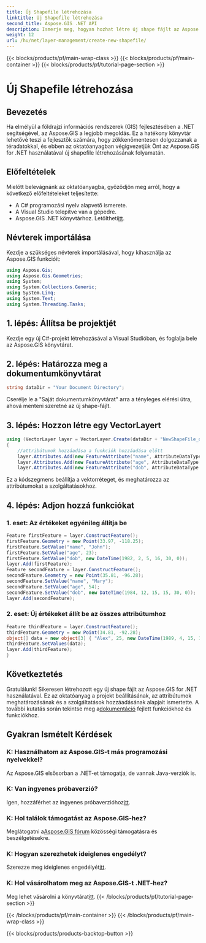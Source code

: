 ```yaml
---
title: Új Shapefile létrehozása
linktitle: Új Shapefile létrehozása
second_title: Aspose.GIS .NET API
description: Ismerje meg, hogyan hozhat létre új shape fájlt az Aspose.GIS for .NET használatával. Kövesse lépésről lépésre útmutatónkat, és szabadítsa fel a téradat-manipuláció erejét.
weight: 12
url: /hu/net/layer-management/create-new-shapefile/
---
```


{{< blocks/products/pf/main-wrap-class >}}
{{< blocks/products/pf/main-container >}}
{{< blocks/products/pf/tutorial-page-section >}}

# Új Shapefile létrehozása

## Bevezetés
Ha elmélyül a földrajzi információs rendszerek (GIS) fejlesztésében a .NET segítségével, az Aspose.GIS a legjobb megoldás. Ez a hatékony könyvtár lehetővé teszi a fejlesztők számára, hogy zökkenőmentesen dolgozzanak a téradatokkal, és ebben az oktatóanyagban végigvezetjük Önt az Aspose.GIS for .NET használatával új shapefile létrehozásának folyamatán.
## Előfeltételek
Mielőtt belevágnánk az oktatóanyagba, győződjön meg arról, hogy a következő előfeltételeket teljesítette:
- A C# programozási nyelv alapvető ismerete.
- A Visual Studio telepítve van a gépedre.
-  Aspose.GIS .NET könyvtárhoz. Letöltheti[itt](https://releases.aspose.com/gis/net/).
## Névterek importálása
Kezdje a szükséges névterek importálásával, hogy kihasználja az Aspose.GIS funkcióit:
```csharp
using Aspose.Gis;
using Aspose.Gis.Geometries;
using System;
using System.Collections.Generic;
using System.Linq;
using System.Text;
using System.Threading.Tasks;
```
## 1. lépés: Állítsa be projektjét
Kezdje egy új C#-projekt létrehozásával a Visual Studióban, és foglalja bele az Aspose.GIS könyvtárat.
## 2. lépés: Határozza meg a dokumentumkönyvtárat
```csharp
string dataDir = "Your Document Directory";
```
Cserélje le a "Saját dokumentumkönyvtárat" arra a tényleges elérési útra, ahová menteni szeretné az új shape-fájlt.
## 3. lépés: Hozzon létre egy VectorLayert
```csharp
using (VectorLayer layer = VectorLayer.Create(dataDir + "NewShapeFile_out.shp", Drivers.Shapefile))
{
    //attribútumok hozzáadása a funkciók hozzáadása előtt
    layer.Attributes.Add(new FeatureAttribute("name", AttributeDataType.String));
    layer.Attributes.Add(new FeatureAttribute("age", AttributeDataType.Integer));
    layer.Attributes.Add(new FeatureAttribute("dob", AttributeDataType.DateTime));
```
Ez a kódszegmens beállítja a vektorréteget, és meghatározza az attribútumokat a szolgáltatásokhoz.
## 4. lépés: Adjon hozzá funkciókat
### 1. eset: Az értékeket egyénileg állítja be
```csharp
Feature firstFeature = layer.ConstructFeature();
firstFeature.Geometry = new Point(33.97, -118.25);
firstFeature.SetValue("name", "John");
firstFeature.SetValue("age", 23);
firstFeature.SetValue("dob", new DateTime(1982, 2, 5, 16, 30, 0));
layer.Add(firstFeature);
Feature secondFeature = layer.ConstructFeature();
secondFeature.Geometry = new Point(35.81, -96.28);
secondFeature.SetValue("name", "Mary");
secondFeature.SetValue("age", 54);
secondFeature.SetValue("dob", new DateTime(1984, 12, 15, 15, 30, 0));
layer.Add(secondFeature);
```
### 2. eset: Új értékeket állít be az összes attribútumhoz
```csharp
Feature thirdFeature = layer.ConstructFeature();
thirdFeature.Geometry = new Point(34.81, -92.28);
object[] data = new object[3] { "Alex", 25, new DateTime(1989, 4, 15, 15, 30, 0) };
thirdFeature.SetValues(data);
layer.Add(thirdFeature);
}
```
## Következtetés
 Gratulálunk! Sikeresen létrehozott egy új shape fájlt az Aspose.GIS for .NET használatával. Ez az oktatóanyag a projekt beállításának, az attribútumok meghatározásának és a szolgáltatások hozzáadásának alapjait ismertette. A további kutatás során tekintse meg a[dokumentáció](https://reference.aspose.com/gis/net/) fejlett funkciókhoz és funkciókhoz.
## Gyakran Ismételt Kérdések
### K: Használhatom az Aspose.GIS-t más programozási nyelvekkel?
Az Aspose.GIS elsősorban a .NET-et támogatja, de vannak Java-verziók is.
### K: Van ingyenes próbaverzió?
 Igen, hozzáférhet az ingyenes próbaverzióhoz[itt](https://releases.aspose.com/).
### K: Hol találok támogatást az Aspose.GIS-hez?
 Meglátogatni a[Aspose.GIS fórum](https://forum.aspose.com/c/gis/33) közösségi támogatásra és beszélgetésekre.
### K: Hogyan szerezhetek ideiglenes engedélyt?
 Szerezze meg ideiglenes engedélyét[itt](https://purchase.aspose.com/temporary-license/).
### K: Hol vásárolhatom meg az Aspose.GIS-t .NET-hez?
 Meg lehet vásárolni a könyvtárat[itt](https://purchase.aspose.com/buy).
{{< /blocks/products/pf/tutorial-page-section >}}

{{< /blocks/products/pf/main-container >}}
{{< /blocks/products/pf/main-wrap-class >}}

{{< blocks/products/products-backtop-button >}}
